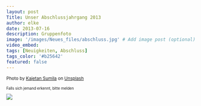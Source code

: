 ```yaml
---
layout: post
Title: Unser Abschlussjahrgang 2013
author: elke
date: 2013-07-16
description: Gruppenfoto
image: '/images/Neues_files/abschluss.jpg' # Add image post (optional)
video_embed:
tags: [Neuigkeiten, Abschluss]
tags_color: '#b25642'
featured: false
---
```

<small>Photo by <a href="https://unsplash.com/@kajtek?utm_content=creditCopyText&utm_medium=referral&utm_source=unsplash">Kajetan Sumila</a> on <a href="https://unsplash.com/photos/people-gathering-in-concert-during-night-time-KuwgYp4k0kY?utm_content=creditCopyText&utm_medium=referral&utm_source=unsplash">Unsplash</a><small>
  
Falls sich jemand erkennt, bitte melden

<img src="{{site.baseurl}}/images/Neues_files/Abschluss_2013_verkl.jpg"><br>